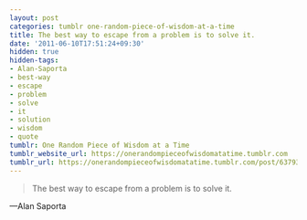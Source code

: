 ```yaml
---
layout: post
categories: tumblr one-random-piece-of-wisdom-at-a-time
title: The best way to escape from a problem is to solve it.
date: '2011-06-10T17:51:24+09:30'
hidden: true
hidden-tags:
- Alan-Saporta
- best-way
- escape
- problem
- solve
- it
- solution
- wisdom
- quote
tumblr: One Random Piece of Wisdom at a Time
tumblr_website_url: https://onerandompieceofwisdomatatime.tumblr.com
tumblr_url: https://onerandompieceofwisdomatatime.tumblr.com/post/6379383774/the-best-way-to-escape-from-a-problem-is-to-solve
---
```

> The best way to escape from a problem is to solve it.

—Alan Saporta
